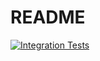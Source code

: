 #  README

[![Integration Tests](https://github.com/FelipeB0427/Nano10-AudioDB/actions/workflows/integration.yml/badge.svg?branch=main)](https://github.com/FelipeB0427/Nano10-AudioDB/actions/workflows/integration.yml)
